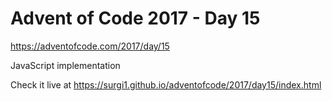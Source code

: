 # Advent of Code 2017 - Day 15

https://adventofcode.com/2017/day/15

JavaScript implementation

Check it live at https://surgi1.github.io/adventofcode/2017/day15/index.html